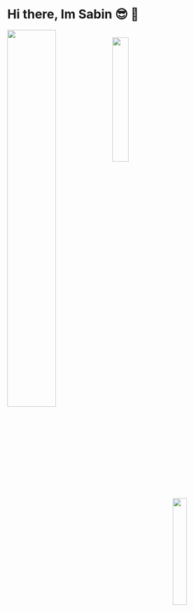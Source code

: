 # Hi there, Im Sabin 😎 🤑

<img align="left" width="47%" src="https://github-readme-stats.vercel.app/api?username=sabhattrai&show_icons=true&theme=radical"/>
<br>
<img align="left" width="27%"  src="https://github-readme-stats.vercel.app/api/top-langs/?username=sabhattrai&layout=compact)](https://github.com/anuraghazra/github-readme-stats"/>
<img align="right" width="25%" src="https://github-readme-stats.vercel.app/api/top-langs/?username=sabhattrai&layout=compact)](https://github.com/anuraghazra/github-readme-stats"
